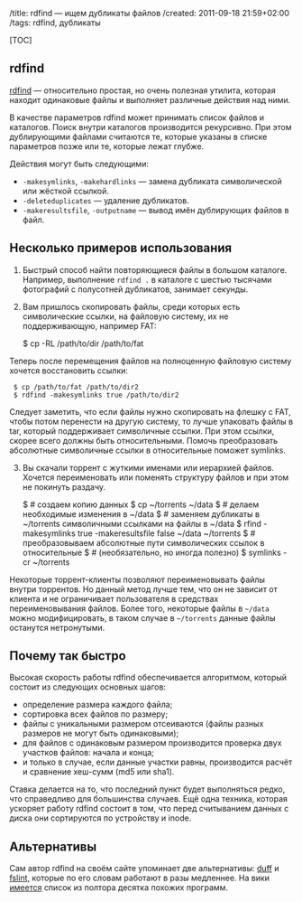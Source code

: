 /title: rdfind — ищем дубликаты файлов
/created: 2011-09-18 21:59+02:00
/tags: rdfind, дубликаты

[TOC]

## rdfind

[rdfind] — относительно простая, но очень полезная утилита, которая
находит одинаковые файлы и выполняет различные действия над ними.

В качестве параметров rdfind может принимать список файлов и
каталогов. Поиск внутри каталогов производится рекурсивно. При этом
дублирующими файлами считаются те, которые указаны в списке параметров
позже или те, которые лежат глубже.

Действия могут быть следующими:

  * `-makesymlinks`, `-makehardlinks` — замена дубликата символической
    или жёсткой ссылкой.
  * `-deleteduplicates` — удаление дубликатов.
  * `-makeresultsfile`, `-outputname` — вывод имён дублирующих
    файлов в файл.

[rdfind]: http://rdfind.pauldreik.se/


## Несколько примеров использования

1. Быстрый способ найти повторяющиеся файлы в большом каталоге. Например,
выполнение `rdfind .` в каталоге с шестью тысячами фотографий с полусотней
дубликатов, занимает секунды.

2. Вам пришлось скопировать файлы, среди которых есть символические ссылки, на
файловую систему, их не поддерживающую, например FAT:

     $ cp -RL /path/to/dir /path/to/fat

Теперь после перемещения файлов на полноценную файловую систему
хочется восстановить ссылки:

     $ cp /path/to/fat /path/to/dir2
     $ rdfind -makesymlinks true /path/to/dir2

Следует заметить, что если файлы нужно скопировать на флешку с FAT,
чтобы потом перенести на другую систему, то лучше упаковать файлы в
tar, который поддерживает символичные ссылки. При этом ссылки, скорее
всего должны быть относительными. Помочь преобразовать абсолютные
символичные ссылки в относительные поможет symlinks.

3. Вы скачали торрент с жуткими именами или иерархией файлов. Хочется
переименовать или поменять структуру файлов и при этом не покинуть раздачу.

     $ # создаем копию данных
     $ cp ~/torrents ~/data
     $ # делаем необходимые изменения в ~/data
     $ # заменяем дубликаты в ~/torrents символичными ссылками на файлы в ~/data
     $ rfind -makesymlinks true -makeresultsfile false ~/data ~/torrents
     $ # преобразовываем абсолютные пути символических ссылок в относительные
     $ # (необязательно, но иногда полезно)
     $ symlinks -cr ~/torrents

Некоторые торрент-клиенты позволяют переименовывать файлы внутри
торрентов. Но данный метод лучше тем, что он не зависит от клиента и
не ограничивает пользователя в средствах переименовывания
файлов. Более того, некоторые файлы в `~/data` можно модифицировать, в
таком случае в `~/torrents` данные файлы останутся нетронутыми.


## Почему так быстро

Высокая скорость работы rdfind обеспечивается алгоритмом, который состоит из
следующих основных шагов:

  * определение размера каждого файла;
  * сортировка всех файлов по размеру;
  * файлы с уникальными размером отсеиваются (файлы разных размеров не
    могут быть одинаковыми);
  * для файлов с одинаковым размером производится проверка двух
    участков файлов: начала и конца;
  * и только в случае, если данные участки равны, производится
    расчёт и сравнение хеш-сумм (md5 или sha1).

Ставка делается на то, что последний пункт будет выполняться редко,
что справедливо для большинства случаев. Ещё одна техника, которая
ускоряет работу rdfind состоит в том, что перед считыванием данных с
диска они сортируются по устройству и inode.


## Альтернативы

Сам автор rdfind на своём сайте упоминает две альтернативы: [duff] и
[fslint], которые по его словам работают в разы медленнее. На вики
[имеется] список из полтора десятка похожих программ.

[duff]: http://duff.sourceforge.net/
[fslint]: http://www.pixelbeat.org/fslint/
[имеется]: http://en.wikipedia.org/wiki/Fdupes#Similar_programs
